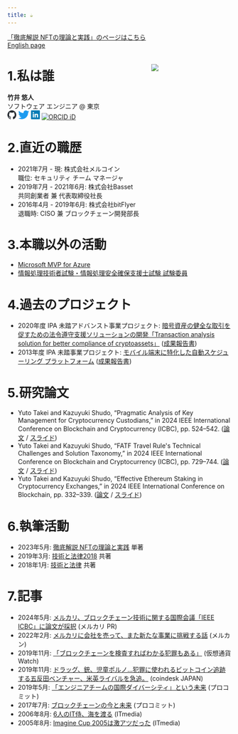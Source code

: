 ```yaml
---
title: ☕
---
```


[「徹底解説 NFTの理論と実践」のページはこちら](./nft-book)<br>
[English page](./en.md)

<img src="https://coralcap.co/wp-content/uploads/2020/01/bt-035.jpg" style="float:right;margin:20px 0 0 20px" width="180px">

# 1.私は誰

**竹井 悠人**<br>
ソフトウェア エンジニア @ 東京<br>
[<img src="/assets/github.svg" height="20px" alt="GitHub">](https://github.com/takeiyuto)
[<img src="/assets/twitter.svg" height="20px" alt="Twitter">](https://twitter.com/yutopio_ja)
[<img src="/assets/linkedin.svg" height="20px" alt="LinkedIn">](https://linkedin.com/in/takei)
[<img src="https://orcid.org/assets/vectors/orcid.logo.icon.svg" height="20px" alt="ORCID iD">](https://orcid.org/0009-0006-4206-0484)

# 2.直近の職歴

* 2021年7月 - 現: 株式会社メルコイン<br>
    職位: セキュリティ チーム マネージャ
* 2019年7月 - 2021年6月: 株式会社Basset<br>
    共同創業者 兼 代表取締役社長
* 2016年4月 - 2019年6月: 株式会社bitFlyer<br>
    退職時: CISO 兼 ブロックチェーン開発部長

# 3.本職以外の活動

* [Microsoft MVP for Azure](https://mvp.microsoft.com/ja-jp/PublicProfile/9584)
* [情報処理技術者試験・情報処理安全確保支援士試験 試験委員](https://www.ipa.go.jp/shiken/about/iinkai_kousei.html)

# 4.過去のプロジェクト

* 2020年度 IPA 未踏アドバンスト事業プロジェクト: 
    [暗号資産の健全な取引を促すための法令遵守支援ソリューションの開発「Transaction analysis solution for better compliance of cryptoassets」](https://www.ipa.go.jp/archive/jinzai/mitou/advanced/2020/gaiyou_o-1.html) ([成果報告書](https://www.ipa.go.jp/archive/files/000091470.pdf))
* 2013年度 IPA 未踏事業プロジェクト: 
    [モバイル端末に特化した自動スケジューリング プラットフォーム](https://www.ipa.go.jp/archive/jinzai/mitou/it/2013/seika.html) ([成果報告書](https://www.ipa.go.jp/archive/files/000041706.pdf))

# 5.研究論文

* Yuto Takei and Kazuyuki Shudo, “Pragmatic Analysis of Key Management for Cryptocurrency Custodians,” in 2024 IEEE International Conference on Blockchain and Cryptocurrency (ICBC), pp. 524–542. ([論文](./assets/ckms.pdf) / [スライド](./assets/ckms-slides.pdf))
* Yuto Takei and Kazuyuki Shudo, “FATF Travel Rule's Technical Challenges and Solution Taxonomy,” in 2024 IEEE International Conference on Blockchain and Cryptocurrency (ICBC), pp. 729–744. ([論文](./assets/fatf.pdf) / [スライド](./assets/fatf-slides.pdf))
* Yuto Takei and Kazuyuki Shudo, “Effective Ethereum Staking in Cryptocurrency Exchanges,” in 2024 IEEE International Conference on Blockchain, pp. 332–339. ([論文](./assets/staking.pdf) / [スライド](./assets/staking-slides.pdf))

# 6.執筆活動

* 2023年5月: [徹底解説 NFTの理論と実践](https://www.ohmsha.co.jp/book/9784274230608/) 単著
* 2019年3月: [技術と法律2018](https://nextpublishing.jp/book/10528.html) 共著
* 2018年1月: [技術と法律](https://nextpublishing.jp/book/9420.html) 共著

# 7.記事

* 2024年5月: [メルカリ、ブロックチェーン技術に関する国際会議「IEEE ICBC」に論文が採択](https://about.mercari.com/press/news/articles/20240524_ieeeicbc/) (メルカリ PR)
* 2022年2月: [メルカリに会社を売って、また新たな事業に挑戦する話](https://mercan.mercari.com/articles/33128/) (メルカン)
* 2019年11月: [「ブロックチェーンを検査すればわかる犯罪もある」](https://crypto.watch.impress.co.jp/docs/interview/1216053.html) (仮想通貨Watch)
* 2019年11月: [ドラッグ、銃、児童ポルノ…犯罪に使われるビットコイン追跡する五反田ベンチャー、米英ライバルを急追。](https://www.coindeskjapan.com/26357/) (coindesk JAPAN)
* 2019年5月: [「エンジニアチームの国際ダイバーシティ」という未来](https://www.procommit.co.jp/mitou/multinational_team) (プロコミット)
* 2017年7月: [ブロックチェーンの今と未来](https://www.procommit.co.jp/mitou/blockchain) (プロコミット)
* 2006年8月: [6人のIT侍、海を渡る](https://www.itmedia.co.jp/enterprise/articles/0608/06/news001.html) (ITmedia)
* 2005年8月: [Imagine Cup 2005は激アツだった](https://www.itmedia.co.jp/enterprise/articles/0508/03/news005.html) (ITmedia)
